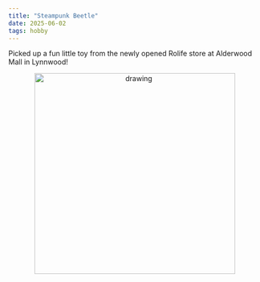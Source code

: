 ```yaml
---
title: "Steampunk Beetle"
date: 2025-06-02
tags: hobby
---
```


Picked up a fun little toy from the newly opened Rolife store at Alderwood Mall in Lynnwood!

<p align="center">
<img src="https://paulxu.me/images/20250602-steampunk-beetle.jpeg" alt="drawing" width="400"/>
</p>